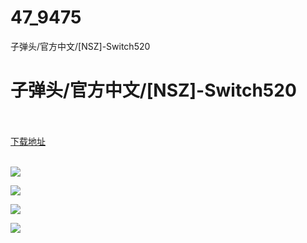 # 47_9475
子弹头/官方中文/[NSZ]-Switch520
# 子弹头/官方中文/[NSZ]-Switch520
 <br/></br>
[下载地址](https://www.switch520.cc/article/9475 "下载地址")
<br/></br>

<p><span style="color: #ffffff;"><strong><img src="https://www.switch520.cc/muke_img/upload_art_editor_20210203-1_53431b1032928c9479e778c814f562a2.jpg"></strong></span></p>
<p><span style="color: #ffffff;"><strong><img src="https://www.switch520.cc/muke_img/upload_art_editor_20210203-1_254da7383d7f46c83b2ca0fd51d02982.jpg"></strong></span></p>
<p><span style="color: #ffffff;"><strong><img src="https://www.switch520.cc/muke_img/upload_art_editor_20210203-1_da8532f4a191d81e6e14c8fd1dc0f52e.jpg"></strong></span></p>
<p><span style="color: #ffffff;"><strong><img src="https://www.switch520.cc/muke_img/upload_art_editor_20210203-1_c25c6ea32a9a0f3605f63dd72eb20754.jpg">&nbsp;</strong></span></p>
<p><span style="color: #ffffff;"><strong>&nbsp;</strong></span></p>
